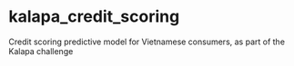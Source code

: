 # kalapa_credit_scoring
Credit scoring predictive model for Vietnamese consumers, as part of the Kalapa challenge

